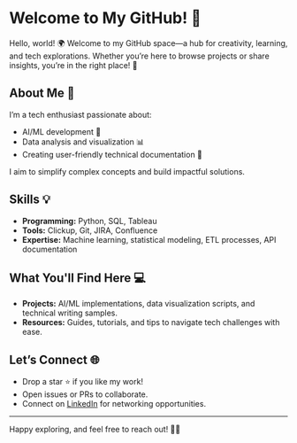 # Welcome to My GitHub! 🎉

Hello, world! 🌍 Welcome to my GitHub space—a hub for creativity, learning, and tech explorations. Whether you’re here to browse projects or share insights, you’re in the right place! 🚀

## About Me 🤔
I’m a tech enthusiast passionate about:
- AI/ML development 🧠
- Data analysis and visualization 📊
- Creating user-friendly technical documentation 📝

I aim to simplify complex concepts and build impactful solutions.

## Skills 💡
- **Programming:** Python, SQL, Tableau
- **Tools:** Clickup, Git, JIRA, Confluence
- **Expertise:** Machine learning, statistical modeling, ETL processes, API documentation

## What You'll Find Here 💻
- **Projects:** AI/ML implementations, data visualization scripts, and technical writing samples.
- **Resources:** Guides, tutorials, and tips to navigate tech challenges with ease.

## Let’s Connect 🌐
- Drop a star ⭐ if you like my work!
- Open issues or PRs to collaborate.
- Connect on [LinkedIn](https://www.linkedin.com/in/your-profile) for networking opportunities.

---

Happy exploring, and feel free to reach out! 🚴‍♂️

